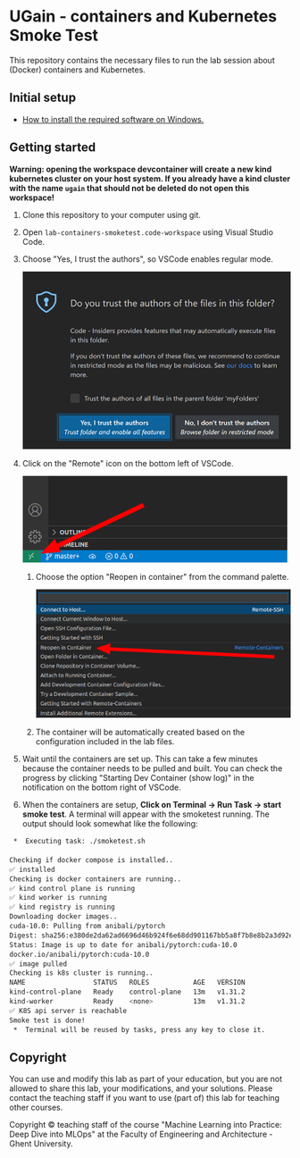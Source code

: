 # UGain - containers and Kubernetes Smoke Test

This repository contains the necessary files to run the lab session about (Docker) containers and Kubernetes.

## Initial setup

* [How to install the required software on Windows.](setup-windows.md)

## Getting started

**Warning: opening the workspace devcontainer will create a new kind kubernetes cluster on your host system. If you already have a kind cluster with the name `ugain` that should not be deleted do not open this workspace!**

1. Clone this repository to your computer using git.
1. Open `lab-containers-smoketest.code-workspace` using Visual Studio Code.
1. Choose "Yes, I trust the authors", so VSCode enables regular mode.

   ![workspace-trust-dialog](images/workspace-trust-dialog.png)

1. Click on the "Remote" icon on the bottom left of VSCode.

   ![remote-button](images/remote-button.png)

   1. Choose the option "Reopen in container" from the command palette.

      ![reopen-in-container](images/reopen-in-container.png)

   1. The container will be automatically created based on the configuration included in the lab files.
1. Wait until the containers are set up. This can take a few minutes because the container needs to be pulled and built. You can check the progress by clicking "Starting Dev Container (show log)" in the notification on the bottom right of VSCode.
1. When the containers are setup, **Click on Terminal -> Run Task -> start smoke test**. A terminal will appear with the smoketest running. The output should look somewhat like the following:

```bash
 *  Executing task: ./smoketest.sh 

Checking if docker compose is installed..
✅ installed
Checking is docker containers are running..
✅ kind control plane is running
✅ kind worker is running
✅ kind registry is running
Downloading docker images..
cuda-10.0: Pulling from anibali/pytorch
Digest: sha256:e380de2da62ad6696d46b924f6e68dd901167bb5a8f7b8e8b2a3d92ef614e8b9
Status: Image is up to date for anibali/pytorch:cuda-10.0
docker.io/anibali/pytorch:cuda-10.0
✅ image pulled
Checking is k8s cluster is running..
NAME                 STATUS   ROLES           AGE   VERSION
kind-control-plane   Ready    control-plane   13m   v1.31.2
kind-worker          Ready    <none>          13m   v1.31.2
✅ K8S api server is reachable
Smoke test is done!
 *  Terminal will be reused by tasks, press any key to close it. 
```

## Copyright

You can use and modify this lab as part of your education, but you are not allowed to share this lab, your modifications, and your solutions. Please contact the teaching staff if you want to use (part of) this lab for teaching other courses.

Copyright © teaching staff of the course "Machine Learning into Practice: Deep Dive into MLOps" at the Faculty of Engineering and Architecture - Ghent University.

